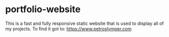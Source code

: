 # portfolio-website
 This is a fast and fully responsive static website that is used to display all of my projects. To find it got to: https://www.petroslymper.com
